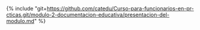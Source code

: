 {% include "git+https://github.com/catedu/Curso-para-funcionarios-en-pr-cticas.git/modulo-2-documentacion-educativa/presentacion-del-modulo.md" %}
